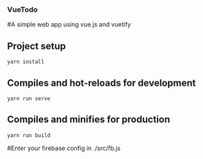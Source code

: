 ### VueTodo
#A simple web app using vue.js and vuetify

## Project setup
```
yarn install
```

## Compiles and hot-reloads for development
```
yarn run serve
```

## Compiles and minifies for production
```
yarn run build
```

#Enter your firebase config in ./src/fb.js